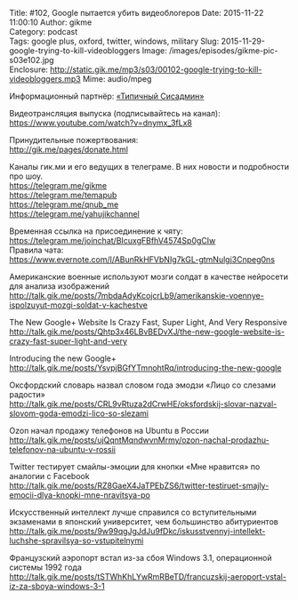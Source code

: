 Title: #102, Google пытается убить видеоблогеров
Date: 2015-11-22 11:00:10
Author: gikme  
Category: podcast  
Tags: google plus, oxford, twitter, windows, military
Slug: 2015-11-29-google-trying-to-kill-videobloggers
Image: /images/episodes/gikme-pic-s03e102.jpg  
Enclosure: http://static.gik.me/mp3/s03/00102-google-trying-to-kill-videobloggers.mp3
Mime: audio/mpeg


Информационный партнёр: [«Типичный Сисадмин»](https://vk.com/sysodmins)

Видеотрансляция выпуска (подписывайтесь на канал): <br>
<https://www.youtube.com/watch?v=dnymx_3fLx8>

Принудительные пожертвования: <br>
<http://gik.me/pages/donate.html>

Каналы гик.ми и его ведущих в телеграме. В них новости и подробности про шоу. <br>
<https://telegram.me/gikme> <br>
<https://telegram.me/temapub> <br>
<https://telegram.me/qnub_me> <br>
<https://telegram.me/yahujikchannel>

Временная ссылка на присоединение к чяту: <br>
https://telegram.me/joinchat/BIcuxgFBfhV4574Sp0gCIw <br>
Правила чата: <br>
https://www.evernote.com/l/ABunRkHFVbNIg7kGL-gtmNulgj3Cnpeg0ns

Американские военные используют мозги солдат в качестве нейросети для анализа изображений <br>
<http://talk.gik.me/posts/7mbdaAdyKcojcrLb9/amerikanskie-voennye-ispolzuyut-mozgi-soldat-v-kachestve>

The New Google+ Website Is Crazy Fast, Super Light, And Very Responsive <br>
<http://talk.gik.me/posts/Qhtp3x46LBvBEDvXJ/the-new-google-website-is-crazy-fast-super-light-and-very>

Introducing the new Google+ <br>
<http://talk.gik.me/posts/YsvpjBGfYTmnohtRq/introducing-the-new-google>

Оксфордский словарь назвал словом года эмодзи &laquo;Лицо со слезами радости&raquo; <br>
<http://talk.gik.me/posts/CRL9vRtuza2dCrwHE/oksfordskij-slovar-nazval-slovom-goda-emodzi-lico-so-slezami>

Ozon начал продажу телефонов на Ubuntu в России <br>
<http://talk.gik.me/posts/ujQqntMqndwvnMrmy/ozon-nachal-prodazhu-telefonov-na-ubuntu-v-rossii>

Twitter тестирует смайлы-эмоции для кнопки &laquo;Мне нравится&raquo; по аналогии с Facebook <br>
<http://talk.gik.me/posts/RZ8GaeX4JaTPEbZS6/twitter-testiruet-smajly-emocii-dlya-knopki-mne-nravitsya-po>

Искусственный интеллект лучше справился со вступительными экзаменами в японский университет, чем большинство абитуриентов <br>
<http://talk.gik.me/posts/9w99qgJgJdJu9fDkc/iskusstvennyj-intellekt-luchshe-spravilsya-so-vstupitelnymi>

Французский аэропорт встал из-за сбоя Windows 3.1, операционной системы 1992 года <br>
<http://talk.gik.me/posts/tSTWhKhLYwRmRBeTD/francuzskij-aeroport-vstal-iz-za-sboya-windows-3-1>
